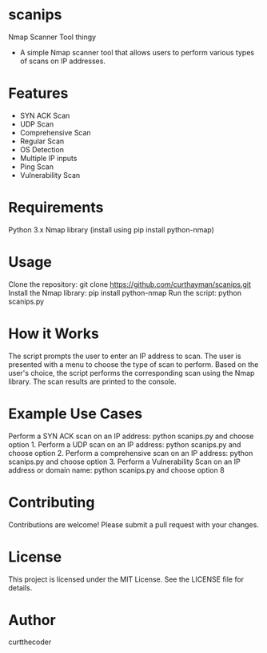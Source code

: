 # scanips
Nmap Scanner Tool thingy

- A simple Nmap scanner tool that allows users to perform various types of scans on IP addresses.

# Features
- SYN ACK Scan
- UDP Scan
- Comprehensive Scan
- Regular Scan
- OS Detection
- Multiple IP inputs
- Ping Scan
- Vulnerability Scan
# Requirements
Python 3.x
Nmap library (install using pip install python-nmap)
# Usage
Clone the repository: git clone https://github.com/curthayman/scanips.git
Install the Nmap library: pip install python-nmap
Run the script: python scanips.py
# How it Works
The script prompts the user to enter an IP address to scan.
The user is presented with a menu to choose the type of scan to perform.
Based on the user's choice, the script performs the corresponding scan using the Nmap library.
The scan results are printed to the console.
# Example Use Cases
Perform a SYN ACK scan on an IP address: python scanips.py and choose option 1.
Perform a UDP scan on an IP address: python scanips.py and choose option 2.
Perform a comprehensive scan on an IP address: python scanips.py and choose option 3.
Perform a Vulnerability Scan on an IP address or domain name: python scanips.py and choose option 8
# Contributing
Contributions are welcome! Please submit a pull request with your changes.
# License
This project is licensed under the MIT License. See the LICENSE file for details.
# Author
curtthecoder
